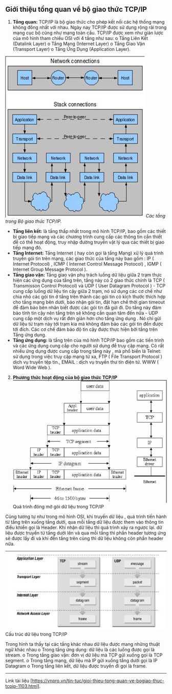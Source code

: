 ## **Giới thiệu tổng quan về bộ giao thức TCP/IP**
1. **Tổng quan:**  TCP/IP là bộ giao thức cho phép kết nối các hệ thống mạng không đồng nhất với nhau. Ngày nay TCP/IP được sử dụng rộng rãi trong mạng cục bộ cũng như mạng toàn cầu. TCP/IP được xem như giản lược của mô hình tham chiếu OSI với 4 tầng như sau: o Tầng Liên Kết (Datalink Layer) o Tầng Mạng (Internet Layer) o Tầng Giao Vận (Transport Layer) o Tầng Ứng Dụng (Application Layer).

![Alt text](TCP-IP.png)
*Các tầng trong Bộ giao thức TCP/IP.*

- **Tầng liên kết:**  là tầng thấp nhất trong mô hình TCP/IP, bao gồm các thiết bị giao tiếp mạng và các chương trình cung cấp các thông tin cần thiết để có thể hoạt động, truy nhập đường truyền vật lý qua các thiết bị giao tiếp mạng đó.
- **Tầng Internet:** Tầng Internet ( hay còn gọi là tầng Mạng) xử lý quá trình truyền gói tin trên mạng, các giao thức của tầng này bao gồm : IP ( Internet Protocol) , ICMP ( Internet Control Message Protocol) , IGMP ( Internet Group Message Protocol ).
- **Tầng giao vận:** Tầng giao vận phụ trách luồng dữ liệu giữa 2 trạm thực hiện các ứng dụng của tầng trên, tầng này có 2 giao thức chính là TCP ( Transmisson Control Protocol) và UDP ( User Datagram Protocol ) - TCP cung cấp luồng dữ liệu tin cậy giữa 2 trạm, nó sử dụng các cơ chế như chia nhỏ các gói tin ở tầng trên thành các gói tin có kích thước thích hợp cho tầng mạng bên dưới, báo nhận gói tin, đặt hạn chế thời gian timeout để đảm bảo bên nhân biết được các gói tin đã gửi đi. Do tầng này đảm bảo tính tin cậy nên tầng trên sẽ không cần quan tâm đến nữa - UDP cung cấp một dịch vụ rất đơn giản hơn cho tầng ứng dụng . Nó chỉ gửi dữ liệu từ trạm này tới trạm kia mà không đảm bảo các gói tin đến được tới đích. Các cơ chế đảm bảo độ tin cậy được thực hiện bởi tầng trên Tầng ứng dụng.
- **Tầng ứng dụng:** là tầng trên của mô hình TCP/IP bao gồm các tiến trình và các ứng dụng cung cấp cho người sử dụng để truy cập mạng. Có rất nhiều ứng dụng được cung cấp trong tầng này , mà phổ biến là Telnet: sử dụng trong việc truy cập mạng từ xa, FTP ( File Transport Protocol ) dịch vụ truyền tệp tin., EMAIL : dịch vụ truyền thư tín điện tử. WWW ( Word Wide Web ).

2. **Phương thức hoạt động của bộ giao thức TCP/IP**
![Alt text](image.png)
Quá trình đóng mở gói dữ liệu trong TCP/IP

Cũng tương tự như trong mô hình OSI, khi truyền dữ liệu , quá trình tiến hành từ tầng trên xuống tầng dưới, qua mỗi tầng dữ liệu được them vào thông tin điều khiển gọi là Header. Khi nhận dữ liệu thì quá trình xảy ra ngược lại. dữ liệu được truyền từ tấng dưới lên và qua mỗi tầng thì phần header tương ứng sẽ được lấy đi và khi đến tầng trên cùng thì dữ liệu không còn phần header nữa.

![Alt text](image-1.png) 
Cấu trúc dữ liệu trong TCP/IP

Trong hình ta thấy tại các tầng khác nhau dữ liệu được mang những thuật ngữ khác nhau o Trong tầng ứng dụng: dữ liệu là các luồng được gọi là stream. o Trong tầng giao vận: đơn vị dữ liệu mà TCP gửi xuống gọi là TCP segment. o Trong tầng mạng, dữ liệu mà IP gửi xuống tầng dưới gọi là IP Datagram o Trong tầng liên kết, dữ liệu được truyền đi gọi là frame.
***
Link tài liệu [https://vnpro.vn/tin-tuc/gioi-thieu-tong-quan-ve-bogiao-thuc-tcpip-1103.html].
